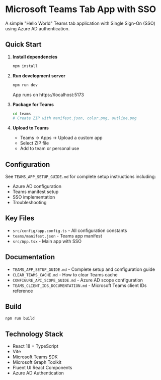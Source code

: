 # Microsoft Teams Tab App with SSO

A simple "Hello World" Teams tab application with Single Sign-On (SSO) using Azure AD authentication.

## Quick Start

1. **Install dependencies**
   ```bash
   npm install
   ```

2. **Run development server**
   ```bash
   npm run dev
   ```
   App runs on https://localhost:5173

3. **Package for Teams**
   ```bash
   cd teams
   # Create ZIP with manifest.json, color.png, outline.png
   ```

4. **Upload to Teams**
   - Teams → Apps → Upload a custom app
   - Select ZIP file
   - Add to team or personal use

## Configuration

See `TEAMS_APP_SETUP_GUIDE.md` for complete setup instructions including:
- Azure AD configuration
- Teams manifest setup
- SSO implementation
- Troubleshooting

## Key Files

- `src/config/app.config.ts` - All configuration constants
- `teams/manifest.json` - Teams app manifest
- `src/App.tsx` - Main app with SSO

## Documentation

- `TEAMS_APP_SETUP_GUIDE.md` - Complete setup and configuration guide
- `CLEAR_TEAMS_CACHE.md` - How to clear Teams cache
- `CONFIGURE_API_SCOPE_GUIDE.md` - Azure AD scope configuration
- `TEAMS_CLIENT_IDS_DOCUMENTATION.md` - Microsoft Teams client IDs reference

## Build

```bash
npm run build
```

## Technology Stack

- React 18 + TypeScript
- Vite
- Microsoft Teams SDK
- Microsoft Graph Toolkit
- Fluent UI React Components
- Azure AD Authentication